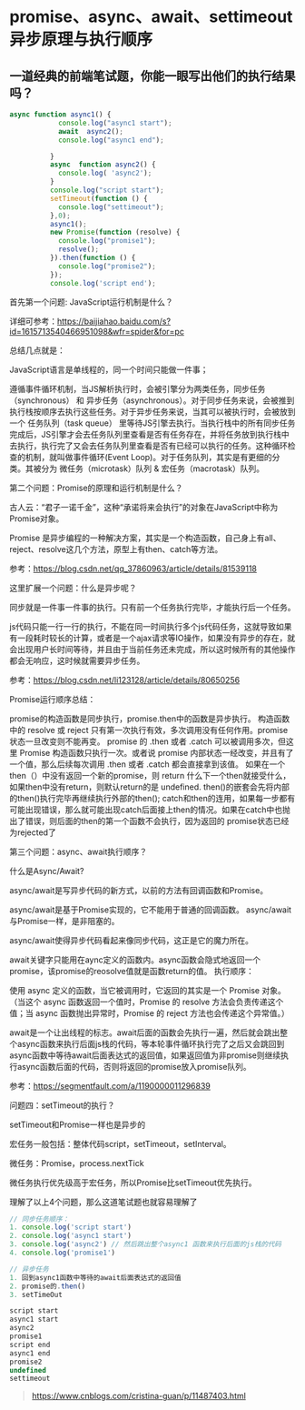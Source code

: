 # promise、async、await、settimeout异步原理与执行顺序

## 一道经典的前端笔试题，你能一眼写出他们的执行结果吗？


```js
async function async1() {
            console.log("async1 start");
            await  async2();
            console.log("async1 end");

          }
          async  function async2() {
            console.log( 'async2');
          }
          console.log("script start");
          setTimeout(function () {
            console.log("settimeout");
          },0);
          async1();
          new Promise(function (resolve) {
            console.log("promise1");
            resolve();
          }).then(function () {
            console.log("promise2");
          });
          console.log('script end');
```

首先第一个问题: JavaScript运行机制是什么？

详细可参考：https://baijiahao.baidu.com/s?id=1615713540466951098&wfr=spider&for=pc

总结几点就是：

JavaScript语言是单线程的，同一个时间只能做一件事；

遵循事件循环机制，当JS解析执行时，会被引擎分为两类任务，同步任务（synchronous） 和 异步任务（asynchronous）。对于同步任务来说，会被推到执行栈按顺序去执行这些任务。对于异步任务来说，当其可以被执行时，会被放到一个 任务队列（task queue） 里等待JS引擎去执行。当执行栈中的所有同步任务完成后，JS引擎才会去任务队列里查看是否有任务存在，并将任务放到执行栈中去执行，执行完了又会去任务队列里查看是否有已经可以执行的任务。这种循环检查的机制，就叫做事件循环(Event Loop)。对于任务队列，其实是有更细的分类。其被分为 微任务（microtask）队列 & 宏任务（macrotask）队列。
 

第二个问题：Promise的原理和运行机制是什么？

古人云：“君子一诺千金”，这种“承诺将来会执行”的对象在JavaScript中称为Promise对象。

Promise 是异步编程的一种解决方案，其实是一个构造函数，自己身上有all、reject、resolve这几个方法，原型上有then、catch等方法。

参考：https://blog.csdn.net/qq_37860963/article/details/81539118

这里扩展一个问题：什么是异步呢？

同步就是一件事一件事的执行。只有前一个任务执行完毕，才能执行后一个任务。

js代码只能一行一行的执行，不能在同一时间执行多个js代码任务，这就导致如果有一段耗时较长的计算，或者是一个ajax请求等IO操作，如果没有异步的存在，就会出现用户长时间等待，并且由于当前任务还未完成，所以这时候所有的其他操作都会无响应，这时候就需要异步任务。

参考：https://blog.csdn.net/li123128/article/details/80650256

Promise运行顺序总结：

promise的构造函数是同步执行，promise.then中的函数是异步执行。
构造函数中的 resolve 或 reject 只有第一次执行有效，多次调用没有任何作用。promise状态一旦改变则不能再变。
promise 的 .then 或者 .catch 可以被调用多次，但这里 Promise 构造函数只执行一次。或者说 promise 内部状态一经改变，并且有了一个值，那么后续每次调用 .then 或者 .catch 都会直接拿到该值。
如果在一个then（）中没有返回一个新的promise，则 return 什么下一个then就接受什么，如果then中没有return，则默认return的是 undefined.
then()的嵌套会先将内部的then()执行完毕再继续执行外部的then();
catch和then的连用，如果每一步都有可能出现错误，那么就可能出现catch后面接上then的情况。如果在catch中也抛出了错误，则后面的then的第一个函数不会执行，因为返回的 promise状态已经为rejected了
 

第三个问题：async、await执行顺序？

什么是Async/Await?

async/await是写异步代码的新方式，以前的方法有回调函数和Promise。

async/await是基于Promise实现的，它不能用于普通的回调函数。
async/await与Promise一样，是非阻塞的。

async/await使得异步代码看起来像同步代码，这正是它的魔力所在。

await关键字只能用在aync定义的函数内。async函数会隐式地返回一个promise，该promise的reosolve值就是函数return的值。
执行顺序：

使用 async 定义的函数，当它被调用时，它返回的其实是一个 Promise 对象。（当这个 async 函数返回一个值时，Promise 的 resolve 方法会负责传递这个值；当 async 函数抛出异常时，Promise 的 reject 方法也会传递这个异常值。）

await是一个让出线程的标志。await后面的函数会先执行一遍，然后就会跳出整个async函数来执行后面js栈的代码，等本轮事件循环执行完了之后又会跳回到async函数中等待await后面表达式的返回值，如果返回值为非promise则继续执行async函数后面的代码，否则将返回的promise放入promise队列。

参考：https://segmentfault.com/a/1190000011296839

 

问题四：setTimeout的执行？

setTimeout和Promise一样也是异步的

 

宏任务一般包括：整体代码script，setTimeout，setInterval。

 

微任务：Promise，process.nextTick

微任务执行优先级高于宏任务，所以Promise比setTimeout优先执行。

 

理解了以上4个问题，那么这道笔试题也就容易理解了
```js
// 同步任务顺序：
1. console.log('script start')
2. console.log('async1 start')
3. console.log('async2') // 然后跳出整个async1 函数来执行后面的js栈的代码
4. console.log('promise1')

// 异步任务
1. 回到async1函数中等待的await后面表达式的返回值
2. promise的.then()
3. setTimeOut
```

```js
script start
async1 start
async2
promise1
script end
async1 end
promise2
undefined
settimeout
```
> https://www.cnblogs.com/cristina-guan/p/11487403.html